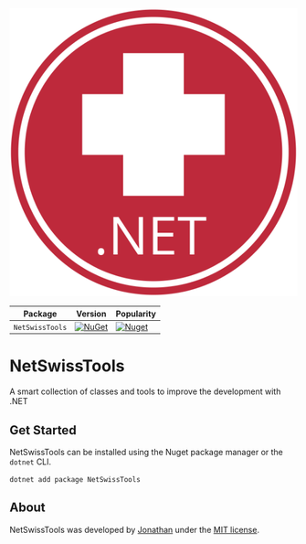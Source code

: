 ![Logo](https://raw.githubusercontent.com/KennyMack/NetSwissTools/main/.github/images/NetSwissToolsIcon.png)

| Package |  Version | Popularity |
| ------- | ----- | ----- |
| `NetSwissTools` | [![NuGet](https://img.shields.io/nuget/v/NetSwissTools.svg)](https://nuget.org/packages/NetSwissTools) | [![Nuget](https://img.shields.io/nuget/dt/NetSwissTools.svg)](https://nuget.org/packages/NetSwissTools) |

# NetSwissTools
A smart collection of classes and tools to improve the development with .NET

## Get Started
NetSwissTools can be installed using the Nuget package manager or the `dotnet` CLI.

```
dotnet add package NetSwissTools
```

## About
NetSwissTools was developed by [Jonathan](https://kennymack.github.io) under the [MIT license](LICENSE).
